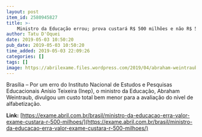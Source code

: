 ```yaml
---
layout: post
item_id: 2580945827
title: >-
    Ministro da Educação errou; prova custará R$ 500 milhões e não R$ 500 mil
author: Tatu D'Oquei
date: 2019-05-03 10:50:20
pub_date: 2019-05-03 10:50:20
time_added: 2019-05-03 22:09:26
categories: []
tags: []
image: https://abrilexame.files.wordpress.com/2019/04/abraham-weintraub.gif?w=680&h=453&crop=1
---
```


Brasília – Por um erro do Instituto Nacional de Estudos e Pesquisas Educacionais Anísio Teixeira (Inep), o ministro da Educação, Abraham Weintraub, divulgou um custo total bem menor para a avaliação do nível de alfabetização.

**Link:** [https://exame.abril.com.br/brasil/ministro-da-educacao-erra-valor-exame-custara-r-500-milhoes/](https://exame.abril.com.br/brasil/ministro-da-educacao-erra-valor-exame-custara-r-500-milhoes/)

